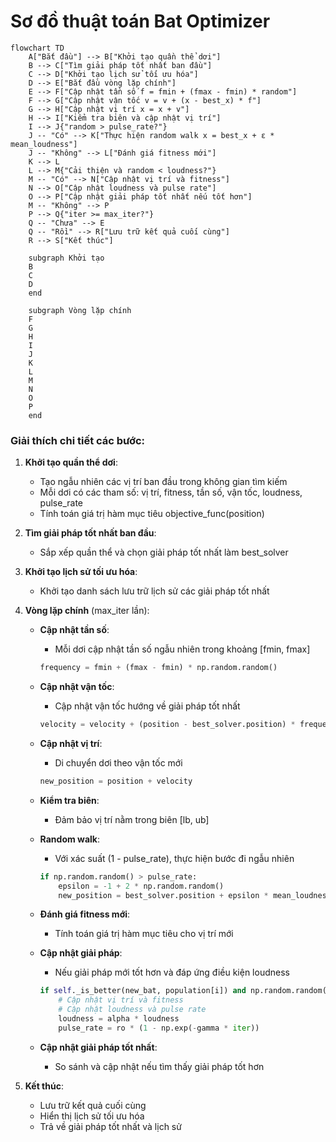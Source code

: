 # Sơ đồ thuật toán Bat Optimizer

```mermaid
flowchart TD
    A["Bắt đầu"] --> B["Khởi tạo quần thể dơi"]
    B --> C["Tìm giải pháp tốt nhất ban đầu"]
    C --> D["Khởi tạo lịch sử tối ưu hóa"]
    D --> E["Bắt đầu vòng lặp chính"]
    E --> F["Cập nhật tần số f = fmin + (fmax - fmin) * random"]
    F --> G["Cập nhật vận tốc v = v + (x - best_x) * f"]
    G --> H["Cập nhật vị trí x = x + v"]
    H --> I["Kiểm tra biên và cập nhật vị trí"]
    I --> J{"random > pulse_rate?"}
    J -- "Có" --> K["Thực hiện random walk x = best_x + ε * mean_loudness"]
    J -- "Không" --> L["Đánh giá fitness mới"]
    K --> L
    L --> M{"Cải thiện và random < loudness?"}
    M -- "Có" --> N["Cập nhật vị trí và fitness"]
    N --> O["Cập nhật loudness và pulse rate"]
    O --> P["Cập nhật giải pháp tốt nhất nếu tốt hơn"]
    M -- "Không" --> P
    P --> Q{"iter >= max_iter?"}
    Q -- "Chưa" --> E
    Q -- "Rồi" --> R["Lưu trữ kết quả cuối cùng"]
    R --> S["Kết thúc"]
    
    subgraph Khởi tạo
    B
    C
    D
    end
    
    subgraph Vòng lặp chính
    F
    G
    H
    I
    J
    K
    L
    M
    N
    O
    P
    end
```

### Giải thích chi tiết các bước:

1. **Khởi tạo quần thể dơi**:
   - Tạo ngẫu nhiên các vị trí ban đầu trong không gian tìm kiếm
   - Mỗi dơi có các tham số: vị trí, fitness, tần số, vận tốc, loudness, pulse_rate
   - Tính toán giá trị hàm mục tiêu objective_func(position)

2. **Tìm giải pháp tốt nhất ban đầu**:
   - Sắp xếp quần thể và chọn giải pháp tốt nhất làm best_solver

3. **Khởi tạo lịch sử tối ưu hóa**:
   - Khởi tạo danh sách lưu trữ lịch sử các giải pháp tốt nhất

4. **Vòng lặp chính** (max_iter lần):
   - **Cập nhật tần số**:
     * Mỗi dơi cập nhật tần số ngẫu nhiên trong khoảng [fmin, fmax]
     ```python
     frequency = fmin + (fmax - fmin) * np.random.random()
     ```

   - **Cập nhật vận tốc**:
     * Cập nhật vận tốc hướng về giải pháp tốt nhất
     ```python
     velocity = velocity + (position - best_solver.position) * frequency
     ```

   - **Cập nhật vị trí**:
     * Di chuyển dơi theo vận tốc mới
     ```python
     new_position = position + velocity
     ```

   - **Kiểm tra biên**:
     * Đảm bảo vị trí nằm trong biên [lb, ub]

   - **Random walk**:
     * Với xác suất (1 - pulse_rate), thực hiện bước đi ngẫu nhiên
     ```python
     if np.random.random() > pulse_rate:
         epsilon = -1 + 2 * np.random.random()
         new_position = best_solver.position + epsilon * mean_loudness
     ```

   - **Đánh giá fitness mới**:
     * Tính toán giá trị hàm mục tiêu cho vị trí mới

   - **Cập nhật giải pháp**:
     * Nếu giải pháp mới tốt hơn và đáp ứng điều kiện loudness
     ```python
     if self._is_better(new_bat, population[i]) and np.random.random() < loudness:
         # Cập nhật vị trí và fitness
         # Cập nhật loudness và pulse rate
         loudness = alpha * loudness
         pulse_rate = ro * (1 - np.exp(-gamma * iter))
     ```

   - **Cập nhật giải pháp tốt nhất**:
     * So sánh và cập nhật nếu tìm thấy giải pháp tốt hơn

5. **Kết thúc**:
   - Lưu trữ kết quả cuối cùng
   - Hiển thị lịch sử tối ưu hóa
   - Trả về giải pháp tốt nhất và lịch sử
